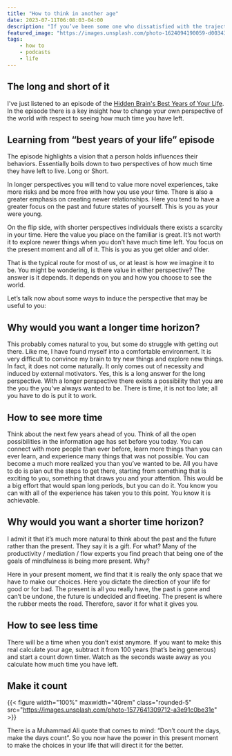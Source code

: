 ```yaml
---
title: "How to think in another age"
date: 2023-07-11T06:08:03-04:00
description: "If you’ve been some one who dissatisfied with the trajectory of your life, here is a way to change your perception of the world and how much you have."
featured_image: "https://images.unsplash.com/photo-1624094190059-d00343d952c6"
tags: 
    - how to
    - podcasts
    - life
---
```


## The long and short of it
I've just listened to an episode of the [Hidden Brain's Best Years of Your Life](https://podcasts.apple.com/us/podcast/hidden-brain/id1028908750?i=1000618394455). In the episode there is a key insight how to change your own perspective of the world with respect to seeing how much time you have left.

## Learning from “best years of your life” episode

The episode highlights a vision that a person holds influences their behaviors. Essentially boils down to two perspectives of how much time they have left to live. Long or Short.

In longer perspectives you will tend to value more novel experiences, take more risks and be more free with how you use your time. There is also a greater emphasis on creating newer relationships.  Here you tend to have a greater focus on the past and future states of yourself. This is you as your were young.

On the flip side, with shorter perspectives individuals there exists a scarcity in your time. Here the value you place on the familiar is great. It’s not worth it to explore newer things when you don’t have much time left. You focus on the present moment and all of it. This is you as you get older and older.

That is the typical route for most of us, or at least is how we imagine it to be. You might be wondering, is there value in either perspective? The answer is it depends. It depends on you and how you choose to see the world.

Let’s talk now about some ways to induce the perspective that may be useful to you:

## Why would you want a longer time horizon?

This probably comes natural to you, but some do struggle with getting out there. Like me, I have found myself into a comfortable environment. It is very difficult to convince my brain to try new things and explore new things. In fact, it does not come naturally. It only comes out of necessity and induced by external motivators. Yes, this is a long answer for the long perspective. With a longer perspective there exists a possibility that you are the you the you’ve always wanted to be. There is time, it is not too late; all you have to do is put it to work. 

## How to see more time

Think about the next few years ahead of you. Think of all the open possibilities in the information age has set before you today. You can connect with more people than ever before, learn more things than you can ever learn, and experience many things that was not possible. You can become a much more realized you than you’ve wanted to be. All you have to do is plan out the steps to get there, starting from something that is exciting to you, something that draws you and your attention. This would be a big effort that would span long periods, but you can do it. You know you can with all of the experience has taken you to this point. You know it is achievable.

## Why would you want a shorter time horizon?

I admit it that it’s much more natural to think about the past and the future rather than the present.  They say it is a gift. For what? Many of the productivity / mediation / flow experts you find preach that being one of the goals of mindfulness is being more present. Why? 

Here in your present moment, we find that it is really the only space that we have to make our choices. Here you dictate the direction of your life for good or for bad. The present is all you really have, the past is gone and can’t be undone, the future is undecided and fleeting. The present is where the rubber meets the road. Therefore, savor it for what it gives you. 

## How to see less time

There will be a time when you don’t exist anymore. If you want to make this real calculate your age, subtract it from 100 years (that’s being generous) and start a count down timer. Watch as the seconds waste away as you calculate how much time you have left.

## Make it count
{{< figure width="100%" maxwidth="40rem" class="rounded-5" src="https://images.unsplash.com/photo-1577641309712-a3e91c0be31e" >}}

There is a Muhammad Ali quote that comes to mind: “Don’t count the days, make the days count”. So you now have the power in this present moment to make the choices in your life that will direct it for the better.